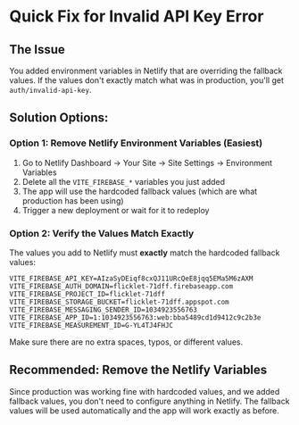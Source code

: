 # Quick Fix for Invalid API Key Error

## The Issue
You added environment variables in Netlify that are overriding the fallback values. If the values don't exactly match what was in production, you'll get `auth/invalid-api-key`.

## Solution Options:

### Option 1: Remove Netlify Environment Variables (Easiest)
1. Go to Netlify Dashboard → Your Site → Site Settings → Environment Variables
2. Delete all the `VITE_FIREBASE_*` variables you just added
3. The app will use the hardcoded fallback values (which are what production has been using)
4. Trigger a new deployment or wait for it to redeploy

### Option 2: Verify the Values Match Exactly
The values you add to Netlify must **exactly** match the hardcoded fallback values:

```
VITE_FIREBASE_API_KEY=AIzaSyDEiqf8cxQJ11URcQeE8jqq5EMa5M6zAXM
VITE_FIREBASE_AUTH_DOMAIN=flicklet-71dff.firebaseapp.com
VITE_FIREBASE_PROJECT_ID=flicklet-71dff
VITE_FIREBASE_STORAGE_BUCKET=flicklet-71dff.appspot.com
VITE_FIREBASE_MESSAGING_SENDER_ID=1034923556763
VITE_FIREBASE_APP_ID=1:1034923556763:web:bba5489cd1d9412c9c2b3e
VITE_FIREBASE_MEASUREMENT_ID=G-YL4TJ4FHJC
```

Make sure there are no extra spaces, typos, or different values.

## Recommended: Remove the Netlify Variables
Since production was working fine with hardcoded values, and we added fallback values, you don't need to configure anything in Netlify. The fallback values will be used automatically and the app will work exactly as before.

